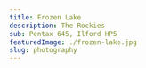 ```yaml
---
title: Frozen Lake
description: The Rockies
sub: Pentax 645, Ilford HP5
featuredImage: ./frozen-lake.jpg
slug: photography
---
```


